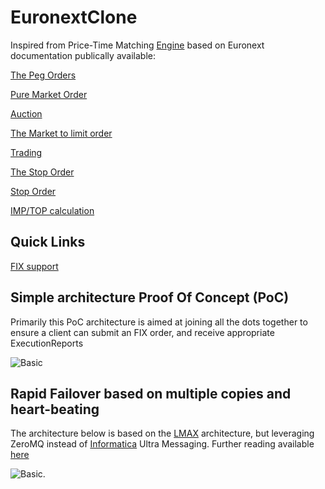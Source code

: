 # EuronextClone


Inspired from Price-Time Matching [Engine](https://gist.github.com/2855852) based on Euronext documentation publically available:

[The Peg Orders](http://www.euronext.com/fic/000/041/609/416094.pdf)

[Pure Market Order](http://www3.production.euronext.com/fic/000/041/480/414808.pdf)

[Auction](http://www.nyse.com/pdfs/5653_NYSEArca_Auctions.pdf)

[The Market to limit order](http://www3.production.euronext.com/fic/000/041/480/414806.pdf)

[Trading](https://europeanequities.nyx.com/en/trading/continuous-trading-process)

[The Stop Order](http://www3.production.euronext.com/fic/000/041/480/414809.pdf)

[Stop Order](http://www.euronext.com/fic/000/010/550/105509.pdf)

[IMP/TOP calculation](http://www.asx.com.au/products/calculate-open-close-prices.htm)

## Quick Links
[FIX support](https://github.com/mattdavey/EuronextClone/blob/master/docs/FIX.md)

## Simple architecture Proof Of Concept (PoC)
Primarily this PoC architecture is aimed at joining all the dots together to ensure a client can submit an FIX order, and receive appropriate ExecutionReports

![Basic](https://github.com/mattdavey/EuronextClone/raw/master/assets/basic.jpg)

## Rapid Failover based on multiple copies and heart-beating
The architecture below is based on the [LMAX](http://martinfowler.com/articles/lmax.html) architecture, but leveraging ZeroMQ instead of [Informatica](http://www.informatica.com/us/products/messaging/) Ultra Messaging. Further reading available [here](http://mdavey.wordpress.com/2012/08/01/financial-messaging-zeromq-random-reading/)

![Basic](https://github.com/mattdavey/EuronextClone/raw/master/assets/complex.jpg).
